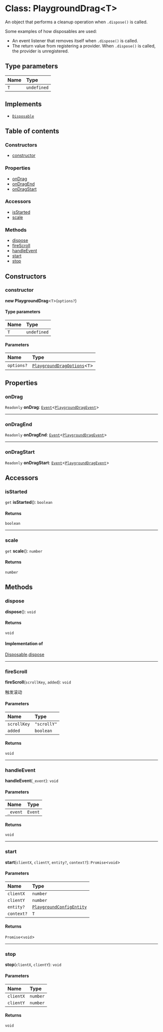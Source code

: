 # Class: PlaygroundDrag\<T>

An object that performs a cleanup operation when `.dispose()` is called.

Some examples of how disposables are used:

* An event listener that removes itself when `.dispose()` is called.
* The return value from registering a provider. When `.dispose()` is called, the provider is unregistered.

## Type parameters

| Name | Type |
| :------ | :------ |
| `T` | `undefined` |

## Implements

* [`Disposable`](/en/auto-docs/free-layout-editor/interfaces/Disposable-1.md)

## Table of contents

### Constructors

* [constructor](/en/auto-docs/free-layout-editor/classes/PlaygroundDrag-1.md#constructor)

### Properties

* [onDrag](/en/auto-docs/free-layout-editor/classes/PlaygroundDrag-1.md#ondrag)
* [onDragEnd](/en/auto-docs/free-layout-editor/classes/PlaygroundDrag-1.md#ondragend)
* [onDragStart](/en/auto-docs/free-layout-editor/classes/PlaygroundDrag-1.md#ondragstart)

### Accessors

* [isStarted](/en/auto-docs/free-layout-editor/classes/PlaygroundDrag-1.md#isstarted)
* [scale](/en/auto-docs/free-layout-editor/classes/PlaygroundDrag-1.md#scale)

### Methods

* [dispose](/en/auto-docs/free-layout-editor/classes/PlaygroundDrag-1.md#dispose)
* [fireScroll](/en/auto-docs/free-layout-editor/classes/PlaygroundDrag-1.md#firescroll)
* [handleEvent](/en/auto-docs/free-layout-editor/classes/PlaygroundDrag-1.md#handleevent)
* [start](/en/auto-docs/free-layout-editor/classes/PlaygroundDrag-1.md#start)
* [stop](/en/auto-docs/free-layout-editor/classes/PlaygroundDrag-1.md#stop)

## Constructors

### constructor

**new PlaygroundDrag**<`T`>(`options?`)

#### Type parameters

| Name | Type |
| :------ | :------ |
| `T` | `undefined` |

#### Parameters

| Name | Type |
| :------ | :------ |
| `options?` | [`PlaygroundDragOptions`](/en/auto-docs/free-layout-editor/interfaces/PlaygroundDragOptions.md)<`T`> |

## Properties

### onDrag

`Readonly` **onDrag**: [`Event`](/en/auto-docs/free-layout-editor/interfaces/Event-1.md)<[`PlaygroundDragEvent`](/en/auto-docs/free-layout-editor/interfaces/PlaygroundDragEvent.md)>

***

### onDragEnd

`Readonly` **onDragEnd**: [`Event`](/en/auto-docs/free-layout-editor/interfaces/Event-1.md)<[`PlaygroundDragEvent`](/en/auto-docs/free-layout-editor/interfaces/PlaygroundDragEvent.md)>

***

### onDragStart

`Readonly` **onDragStart**: [`Event`](/en/auto-docs/free-layout-editor/interfaces/Event-1.md)<[`PlaygroundDragEvent`](/en/auto-docs/free-layout-editor/interfaces/PlaygroundDragEvent.md)>

## Accessors

### isStarted

`get` **isStarted**(): `boolean`

#### Returns

`boolean`

***

### scale

`get` **scale**(): `number`

#### Returns

`number`

## Methods

### dispose

**dispose**(): `void`

#### Returns

`void`

#### Implementation of

[Disposable](/en/auto-docs/free-layout-editor/interfaces/Disposable-1.md).[dispose](/en/auto-docs/free-layout-editor/interfaces/Disposable-1.md#dispose)

***

### fireScroll

**fireScroll**(`scrollKey`, `added`): `void`

触发滚动

#### Parameters

| Name | Type |
| :------ | :------ |
| `scrollKey` | `"scrollY"` | `"scrollX"` |
| `added` | `boolean` |

#### Returns

`void`

***

### handleEvent

**handleEvent**(`_event`): `void`

#### Parameters

| Name | Type |
| :------ | :------ |
| `_event` | `Event` |

#### Returns

`void`

***

### start

**start**(`clientX`, `clientY`, `entity?`, `context?`): `Promise`<`void`>

#### Parameters

| Name | Type |
| :------ | :------ |
| `clientX` | `number` |
| `clientY` | `number` |
| `entity?` | [`PlaygroundConfigEntity`](/en/auto-docs/free-layout-editor/classes/PlaygroundConfigEntity.md) |
| `context?` | `T` |

#### Returns

`Promise`<`void`>

***

### stop

**stop**(`clientX`, `clientY`): `void`

#### Parameters

| Name | Type |
| :------ | :------ |
| `clientX` | `number` |
| `clientY` | `number` |

#### Returns

`void`

